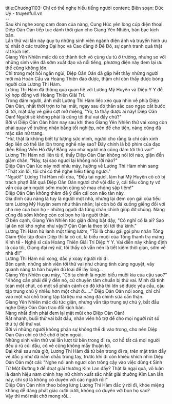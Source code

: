 title:Chương1103: Chỉ có thể nghe hiểu tiếng người
content:
Biên soạn: Đức Uy - truyenfull.vn<br>--<br>Sau khi nghe xong cam đoan của nàng, Cung Húc yên lòng cúp điện thoại.<br>Diệp Oản Oản tiếp tục dành thời gian cho Giang Yên Nhiên, bàn bạc kịch bản.<br>Lần thử vai lần này quy tụ những sinh viên ngành điện ảnh và truyền hình ưu tú nhất ở các trường Đại học và Cao đẳng ở Đế Đô, sự cạnh tranh quả thật rất kịch liệt.<br>Giang Yên Nhiên mặc dù có thành tích vô cùng ưu tú ở trường, nhưng so với những sinh viên đã sớm xuất đạo và nổi tiếng, phương diện này đem lại ưu thế cũng không lớn.<br>Chỉ trong một hồi ngắn ngủi, Diệp Oản Oản đã gặp hết thảy những người mới mà Hoàn Cầu và Hoàng Thiên đào được, thậm chí còn thấy được bóng người của Lương Thi Hàm.<br>Lương Thi Hàm đã thông qua quan hệ với Lương Mỹ Huyên và Diệp Y Y để ký hợp đồng với Hoàng Thiên Giải Trí.<br>Trong đám người, ánh mắt Lương Thi Hàm liếc xéo qua nhìn về phía Diệp Oản Oản, nhất thời trợn to hai mắt, ngay sau đó thần sắc cao ngạo cất bước đi tới, mặt đầy vẻ giễu cợt mở miệng, "Yo, ta thấy được ai này! Diệp Oản Oản! Ngươi sẽ không phải là cũng tới thử vai đấy chứ?"<br>Bởi vì Diệp Oản Oản hôm nay sau khi theo Giang Yên Nhiên thử vai xong còn phải quay về trường nhận bằng tốt nghiệp, nên để cho tiện, nàng cũng đã mặc sẵn nữ trang.<br>"Hừ, thật là không biết tự lượng sức mình, ngươi cho rằng là chỉ cần xinh đẹp liền có thể lăn lộn trong nghề này sao? Đây chính là bộ phim của đạo diễn Bồng Viễn Hồ đấy! Bằng vào nhà ngươi mà cũng dám tới thử vai!" Lương Thi Hàm nói liên tù tì, thấy Diệp Oản Oản không nói lời nào, giận đến giậm chân, "Này, tại sao ngươi lại không nói lời nào?"<br>Diệp Oản Oản lúc này mới nhíu mày, hướng về Lương Thi Hàm nhìn sang: "Thật xin lỗi, tôi chỉ có thể nghe hiểu tiếng người."<br>"Ngươi!" Lương Thi Hàm nổi dóa, "Đều tại ngươi, làm hại Mỹ Huyên cô cô bị trách phạt! Bất quá Diệp Oản Oản ngươi chớ vội đắc ý, cái tiểu công ty vớ vẩn của anh ngươi sớm muộn cũng sẽ mau chóng sập tiệm!"<br>Diệp Oản Oản không thèm để ý đến cái con não tàn này.<br>Gia đình cậu nàng là tuy là người một nhà, nhưng lại đem con gái của tiểu tam Lương Mỹ Huyên xem như thân nhân; lại còn bỏ đá xuống giếng đối với cha mẹ của bọn họ - những người đã từng chân chính giúp đỡ chúng. Nàng cũng đã sớm không còn coi bọn họ là người thân.<br>Ở bên cạnh, Giang Yên Nhiên tức giận đứng bật dậy, "Cô nghĩ cô là ai? Sao lại ăn nói khó nghe như vậy!? Oản Oản là theo tôi tới thử kính."<br>Lương Thi Hàm hừ lạnh một tiếng lườm, "Tôi là cháu gái gọi phu nhân Tổng Giám Đốc tập đoàn Diệp thị là cô cô, là biểu muội của Tổng thanh tra mảng Kinh tế - Nghệ sĩ của Hoàng Thiên Giải Trí Diệp Y Y. Vai diễn này khẳng định là của tôi, Giang đại mỹ nữ, tôi thấy cô vẫn nên là tiết kiệm thời gian, sớm về nhà đi!"<br>Lương Thi Hàm nói xong, đắc ý xoay người rời đi.<br>Bên cạnh, những sinh viên tới thử vai như chúng tinh củng nguyệt, vây quanh nàng ta hàn huyên đủ loại để lấy lòng…<br>Giang Yên Nhiên cau mày, "Cô ta chính là người biểu muội kia của cậu sao?"<br>"Không cần phải để ý đến nó, cứ chuyên tâm chuẩn bị thử vai. Mình đã tính toán một chút, có một số phân cảnh có độ khả thi lớn sẽ được yêu cầu, cậu tập trung chú ý nhiều hơn một chút ở……" Diệp Oản Oản nói xong, chỉ chỉ vào một vài chỗ trong tập tài liệu mà nàng đã chỉnh sửa cẩn thận.<br>Giang Yên Nhiên mặc dù tức giận, nhưng vẫn tập trung sự chú ý, bắt đầu nghe Diệp Oản Oản trao đổi kịch bản.<br>Nàng nhất định phải đem lại mặt mũi cho Diệp Oản Oản!<br>Rất nhanh, buổi thử vai bắt đầu, nhân viên hỗ trợ để cho mọi người rút số thứ tự để thử vai.<br>Bởi vì những người không phận sự không thể đi vào trong, cho nên Diệp Oản Oản chỉ có thể chờ ở bên ngoài.<br>Những sinh viên thử vai lần lượt từ bên trong đi ra, cơ hồ tất cả mọi người đều ủ rũ cúi đầu, có vẻ cũng không mấy thuận lợi.<br>Đại khái sau nửa giờ, Lương Thi Hàm đã từ bên trong đi ra, trên mặt tràn đầy vẻ đắc ý như đã nắm chắc trong tay, trước khi đi còn khiêu khích nhìn Diệp Oản Oản một cái: "Nghe nói anh ngươi còn trông cậy vào việc dùng 《 Sinh Tử Một Đường 》 để đoạt giải thưởng Kim Lan đấy? Thật là ngại quá, vô luận là danh hiệu nam chính hay nữ chính xuất sắc nhất giải thưởng Kim Lan lần này, chỉ sợ là không có duyên với các ngươi rồi!"<br>Diệp Oản Oản nhìn theo bóng lưng Lương Thi Hàm đắc ý rời đi, khóe miệng không dễ dàng phát giác cười cười, không có duyên với bọn họ sao?<br>Vậy thì mỏi mắt chờ mong rồi…